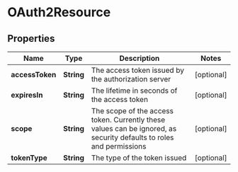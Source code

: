 
# OAuth2Resource

## Properties
Name | Type | Description | Notes
------------ | ------------- | ------------- | -------------
**accessToken** | **String** | The access token issued by the authorization server |  [optional]
**expiresIn** | **String** | The lifetime in seconds of the access token |  [optional]
**scope** | **String** | The scope of the access token. Currently these values can be ignored, as security defaults to roles and permissions |  [optional]
**tokenType** | **String** | The type of the token issued |  [optional]



